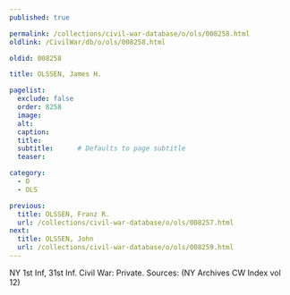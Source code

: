 ```yaml
---
published: true

permalink: /collections/civil-war-database/o/ols/008258.html
oldlink: /CivilWar/db/o/ols/008258.html

oldid: 008258

title: OLSSEN, James H.

pagelist:
  exclude: false
  order: 8258
  image: 
  alt:
  caption:
  title:
  subtitle:      # Defaults to page subtitle
  teaser:

category: 
  - O 
  - OLS

previous:
  title: OLSSEN, Franz R.
  url: /collections/civil-war-database/o/ols/008257.html  
next:
  title: OLSSEN, John
  url: /collections/civil-war-database/o/ols/008259.html   
---
```

NY 1st Inf, 31st Inf. Civil War: Private. Sources: (NY Archives CW Index vol 12)